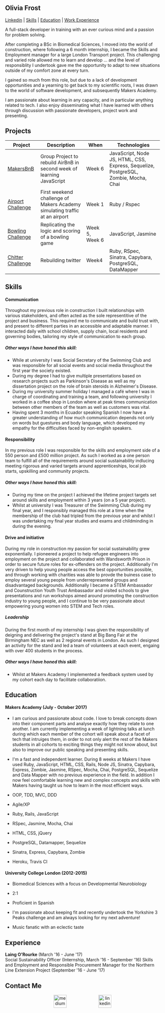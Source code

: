 ## Olivia Frost

[Linkedin](https://www.linkedin.com/in/olivia-frost-7ab338a3/) | [Skills](https://github.com/ofrost617/CV#skills) | [Education](https://github.com/ofrost617/CV#education) | [Work Experience](https://github.com/ofrost617/CV#work-experience)

A full-stack developer in training with an ever curious mind and a passion for problem solving.

After completing a BSc in Biomedical Sciences, I moved into the world of construction, where following a 6 month internship, I became the Skills and Employment manager for a large London Transport project. This challenging and varied role allowed me to learn and develop ... and the level of responsiblity I undertook gave me the opportunity to adapt to new situations outside of my comfort zone at every turn.

I gained so much from this role, but due to a lack of development opportunities and a yearning to get back to my scientific roots, I was drawn to the world of software development, and subsequently Makers Academy. 

I am passionate about learning in any capacity, and in particular anything related to tech. I also enjoy disseminating what I have learned with others through discussion with passionate developers, project work and presenting.




## Projects

Project | Description | When | Technologies | 
------- | ----------- | ---- | ------------ | 
[MakersBnB](https://github.com/elizabethcsw/Makersbnb2) | Group Project to rebuild AirBnB in second week of learning JavaScript | Week 6 | JavaScript, Node JS, HTML, CSS, Express, Sequelize, PostgreSQL, Zombie, Mocha, Chai |
[Airport Challenge](https://github.com/ofrost617/airport_challenge) | First weekend challenge of Makers Academy simulating traffic at an airport | Week 1 | Ruby / Rspec |
[Bowling Challenge](https://github.com/ofrost617/bowling-challenge) | Replicating the logic and scoring of a bowling game | Week 5, Week 6 | JavaScript, Jasmine |
[Chitter Challenge](https://github.com/ofrost617/takeaway-challenge) | Rebuilding twitter | Week4 | Ruby, RSpec, Sinatra, Capybara, PostgreSQL, DataMapper | 

## Skills

#### Communication

Throughout my previous role in construction I built relationships with various stakeholders, and often acted as the sole representitive of the project and business. This required me to communicate and build trust with, and present to different parties in an accessible and adaptable manner. I interacted daily with school children, supply chain, local residents and governing bodies, tailoring my style of communication to each group.

##### Other ways I have honed this skill:
- While at university I was Social Secretary of the Swimming Club and was responsible for all social events and social media throughout the first year the society existed.
- During my degree I had to give multiple presentations based on research projects such as Parkinson's Disease as well as my dissertation project on the role of brain steroids in Alzheimer's Disease.
- During my university summer holiday I managed a café where I was in charge of coordinating and training a team, and following university I worked in a coffee shop in London where at peak times communication between other members of the team as well as customers was vital.
- Having spent 3 months in Ecuador speaking Spanish I now have a greater understanding of how much communication depends not only on words but guestures and body language, which developed my empathy for the difficulties faced by non-english speakers.

#### Responsibility

In my previous role I was responsible for the skills and employment side of a 550 person and £500 million project. As such I worked as a one person team to fulfill all of the requirements around social sustainability indlucing meeting rigorous and varied targets around apprenticeships, local job starts, upskilling and community projects. 

##### Other ways I have honed this skill:
- During my time on the project I achieved the lifetime project targets set around skills and employment within 3 years (on a 5 year project).
- Whilst at university I was Treasurer of the Swimming Club during my final year, and I responsibly managed this role at a time when the membership of the club had tripled from the previous year and whilst I was undertaking my final year studies and exams and childminding in during the evening.

#### Drive and initiative

During my role in construction my passion for social sustainability grew exponentially. I pioneered a project to help refugee engineers into employment on the project and collaborated with Wandsworth Prison in order to secure future roles for ex-offenders on the project. Additionally I'm very driven to help young people access the best opportunities possible, and through working with charities was able to provde the buiness case to employ several young people from underrepresented groups and disadvantaged backgrounds.
Additionally I became a STEM Ambassador and Counstruction Youth Trust Ambassador and visited schools to give presentations and run workshops aimed around promoting the construction industry to young people, and I continue to be very passionate about empowering young women into STEM and Tech roles.


##### Leadership
During the first month of my internship I was given the responsibility of deigning and delivering the project's stand at Big Bang Fair at the Birmingham NEC as well as 2 regional events in London. As such I designed an activity for the stand and led a team of volunteers at each event, engaing with over 400 students in the process.

##### Other ways I have honed this skill:
- Whilst at Makers Academy I implemented a feedback system used by my cohort each day to facilitate collaboratiion.


## Education

#### Makers Academy (July - October 2017)

- I am curious and passionate about code. I love to break concepts down into their component parts and analyse exactly how they relate to one another. 
  I am currently implementing a week of lightning talks at lunch during which each member of the cohort will speak about a facet of tech that intruiges them, in order to not only alert the rest of the Makers students in all cohorts to exciting things they might not know about, but also to improve our public speaking and presenting skills.
- I'm a fast and independent learner. During 8 weeks at Makers I have used Ruby, JavaScript, HTML, CSS, Rails, Node JS, Sinatra, Capybara, Express, Zombie, Jasmine, RSpec, Mocha, Chai, PostgreSQL, Sequelize and Data Mapper with no previous experience in the field. In addition I now feel comfortable learning new and complex concepts and skills with Makers having taught us how to learn in the most efficient ways.


- OOP, TDD, MVC, DDD
- Agile/XP
- Ruby, Rails, JavaScript
- RSpec, Jasmine, Mocha, Chai
- HTML, CSS, jQuery
- PostgreSQL, Datamapper, Sequelize
- Sinatra, Express, Capybara, Zombie
- Heroku, Travis CI

#### University College London (2012-2015)

- Biomedical Sciences with a focus on Developmental Neurobiology
- 2:1


- Proficient in Spanish
- I'm passionate about keeping fit and recently undertook the Yorkshire 3 Peaks challenge and am always looking for my next adventure!
- Music fanatic with an eclectic taste


## Experience

**Laing O'Rourke** (March '16 - June '17)    
Social Sustainability Officer (Internship, March '16 - September '16) 
Skills and Employment and Responsible Procurement Manager for the Northern Line Extension Project (September '16 - June '17)

## Contact Me
<p align="center">

<a href="mailto:olivia.frost617@gmail.com">
<img src="https://cdn2.iconfinder.com/data/icons/social-icons-circular-color/512/gmail-128.png" alt="medium" hspace="50" height="42" width="42"></a>


<a href="https://www.linkedin.com/in/olivia-frost-7ab338a3/">
<img src="https://www.iconfinder.com/data/icons/free-social-icons/67/linkedin_circle_color-512.png" alt="linkedin" hspace="50" height="42" width="42"></a>

</p>